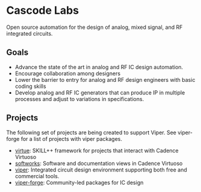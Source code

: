 Cascode Labs
============
Open source automation for the design of analog, mixed signal, and RF integrated circuits.

Goals
-----
- Advance the state of the art in analog and RF IC design automation.
- Encourage collaboration among designers
- Lower the barrier to entry for analog and RF design engineers with basic coding skills
- Develop analog and RF IC generators that can produce IP in multiple processes and adjust to variations in specifications.

Projects
--------
The following set of projects are being created to support Viper.  See viper-forge for a list of projects with viper packages.

- [virtue](https://www.cascode-labs.org/virtue/): SKILL++ framework for projects that interact with Cadence Virtuoso
- [softworks](https://www.cascode-labs.org/softworks/): Software and documentation views in Cadence Virtuoso
- [viper](https://www.cascode-labs.org/viper/): Integrated circuit design environment supporting both free and commercial tools.
- [viper-forge](https://www.cascode-labs.org/viper-forge/): Community-led packages for IC design

